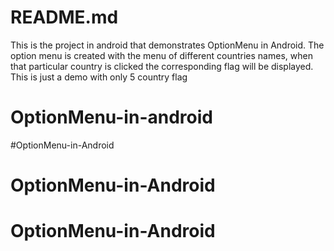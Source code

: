 ﻿# README.md

This is the project in android that demonstrates OptionMenu in Android.  The option menu is created with the menu of different countries names, when that particular country is clicked the corresponding flag will be displayed.  This is just a demo with only 5 country flag


# OptionMenu-in-android
#OptionMenu-in-Android
# OptionMenu-in-Android
# OptionMenu-in-Android
